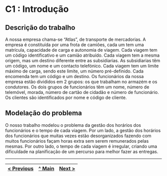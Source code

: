 # C1 : Introdução


## Descrição do trabalho

A nossa empresa chama-se “Atlas”, de transporte de mercadorias. A empresa é constituída por uma frota de camiões, cada um tem uma matrícula, capacidade de carga e autonomia de viagem.
Cada viagem tem um código identificativo e um camião atribuído. Cada viagem tem a mesma origem, mas um destino diferente entre as subsidiarias.
As subsidiarias têm um código, um nome e um contacto telefónico.
Cada viagem tem um limite máximo de carga, sendo este limite, um número pré-definido.
Cada encomenda tem um código e um destino.
Os funcionários da nossa empresa estão divididos em 2 grupos: os que trabalham no armazém e os condutores.
Os dois grupos de funcionários têm um nome, número de telemóvel, morada, número de cartão de cidadão e número de funcionário.
Os clientes são identificados por nome e código de cliente.

## Modelação do problema

O nosso trabalho modelou o problema da gestão dos horários dos funcionários e o tempo de cada viagem. 
Por um lado, a gestão dos horários dos funcionários que muitas vezes estão desorganizados fazendo com muitos funcionários façam horas extra sem serem remunerados pelas mesmas.
Por outro lado, o tempo de cada viagem é irregular, criando uma dificuldade na planificação de um percurso para melhor fazer as entregas.

---
[< Previous](rei00.md) | [^ Main](https://github.com/SIBD08/SIBD08-Atlas/) | [Next >](rei02.md)
:--- | :---: | ---: 
